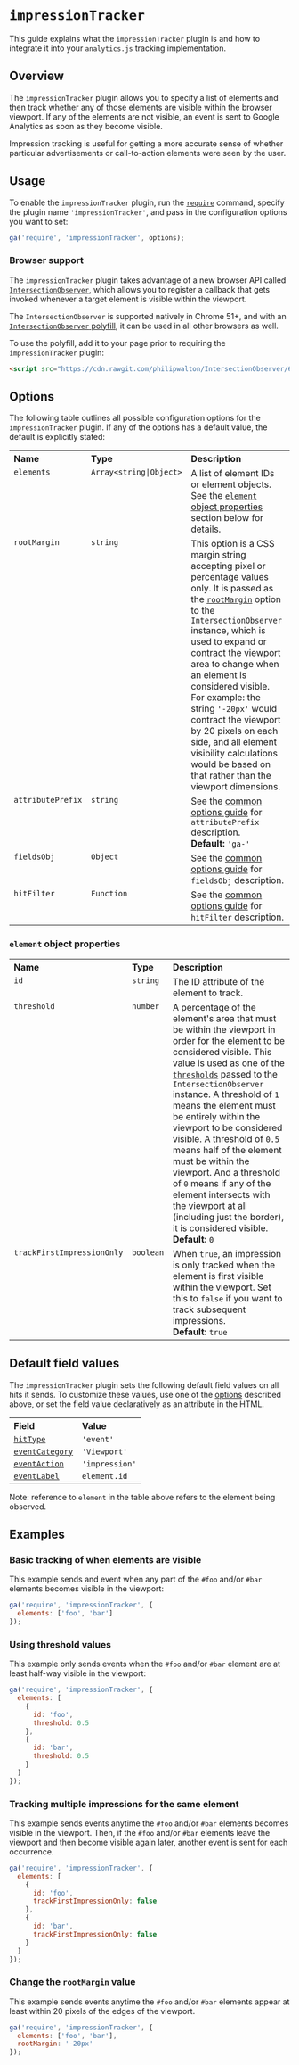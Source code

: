 # `impressionTracker`

This guide explains what the `impressionTracker` plugin is and how to integrate it into your `analytics.js` tracking implementation.

## Overview

The `impressionTracker` plugin allows you to specify a list of elements and then track whether any of those elements are visible within the browser viewport. If any of the elements are not visible, an event is sent to Google Analytics as soon as they become visible.

Impression tracking is useful for getting a more accurate sense of whether particular advertisements or call-to-action elements were seen by the user.

## Usage

To enable the `impressionTracker` plugin, run the [`require`](https://developers.google.com/analytics/devguides/collection/analyticsjs/using-plugins) command, specify the plugin name `'impressionTracker'`, and pass in the configuration options you want to set:

```js
ga('require', 'impressionTracker', options);
```

### Browser support

The `impressionTracker` plugin takes advantage of a new browser API called [`IntersectionObserver`](https://developer.mozilla.org/en-US/docs/Web/API/Intersection_Observer_API), which allows you to register a callback that gets invoked whenever a target element is visible within the viewport.

The `IntersectionObserver` is supported natively in Chrome 51+, and with an [`IntersectionObserver` polyfill](https://cdn.rawgit.com/philipwalton/IntersectionObserver/61cd29/polyfill/intersection-observer.js), it can be used in all other browsers as well.

To use the polyfill, add it to your page prior to requiring the `impressionTracker` plugin:

```html
<script src="https://cdn.rawgit.com/philipwalton/IntersectionObserver/61cd29/polyfill/intersection-observer.js"></script>
```

## Options

The following table outlines all possible configuration options for the `impressionTracker` plugin. If any of the options has a default value, the default is explicitly stated:

<table>
  <tr valign="top">
    <th align="left">Name</th>
    <th align="left">Type</th>
    <th align="left">Description</th>
  </tr>
  <tr valign="top">
    <td><code>elements</code></a></td>
    <td><code>Array&lt;string|Object&gt;</code></a></td>
    <td>
      A list of element IDs or element objects. See the <a href="#element-object-properties"><code>element</code> object properties</a> section below for details.</td>
  </tr>
  <tr valign="top">
    <td><code>rootMargin</code></a></td>
    <td><code>string</code></a></td>
    <td>This option is a CSS margin string accepting pixel or percentage values only. It is passed as the <a href="https://developer.mozilla.org/en-US/docs/Web/API/IntersectionObserver#Properties"><code>rootMargin</code></a> option to the <code>IntersectionObserver</code> instance, which is used to expand or contract the viewport area to change when an element is considered visible. For example: the string <code>'-20px'</code> would contract the viewport by 20 pixels on each side, and all element visibility calculations would be based on that rather than the viewport dimensions.</td>
  </tr>
  <tr valign="top">
    <td><code>attributePrefix</code></a></td>
    <td><code>string</code></a></td>
    <td>
      See the <a href="/docs/common-options.md#attributeprefix">common options guide</a> for <code>attributePrefix</code> description.<br>
      <strong>Default:</strong> <code>'ga-'</code>
    </td>
  </tr>
  <tr valign="top">
    <td><code>fieldsObj</code></a></td>
    <td><code>Object</code></a></td>
    <td>See the <a href="/docs/common-options.md#fieldsobj">common options guide</a> for <code>fieldsObj</code> description.</td>
  </tr>
  <tr valign="top">
    <td><code>hitFilter</code></a></td>
    <td><code>Function</code></a></td>
    <td>See the <a href="/docs/common-options.md#hitfilter">common options guide</a> for <code>hitFilter</code> description.</td>
  </tr>
</table>

### `element` object properties

<table>
  <tr valign="top">
    <th align="left">Name</th>
    <th align="left">Type</th>
    <th align="left">Description</th>
  </tr>
  <tr valign="top">
    <td><code>id</code></a></td>
    <td><code>string</code></a></td>
    <td>The ID attribute of the element to track.</td>
  </tr>
  <tr valign="top">
    <td><code>threshold</code></a></td>
    <td><code>number</code></a></td>
    <td>
      A percentage of the element's area that must be within the viewport in order for the element to be considered visible. This value is used as one of the <a href="https://developer.mozilla.org/en-US/docs/Web/API/IntersectionObserver#Properties"><code>thresholds</code></a> passed to the <code>IntersectionObserver</code> instance. A threshold of <code>1</code> means the element must be entirely within the viewport to be considered visible. A threshold of <code>0.5</code> means half of the element must be within the viewport. And a threshold of <code>0</code> means if any of the element intersects with the viewport at all (including just the border), it is considered visible.<br>
      <strong>Default:</strong> <code>0</code>
    </td>
  </tr>
  <tr valign="top">
    <td><code>trackFirstImpressionOnly</code></a></td>
    <td><code>boolean</code></a></td>
    <td>
      When <code>true</code>, an impression is only tracked when the element is first visible within the viewport. Set this to <code>false</code> if you want to track subsequent impressions.<br>
      <strong>Default:</strong> <code>true</code>
    </td>
  </tr>

</table>

## Default field values

The `impressionTracker` plugin sets the following default field values on all hits it sends. To customize these values, use one of the [options](#options) described above, or set the field value declaratively as an attribute in the HTML.

<table>
  <tr valign="top">
    <th align="left">Field</th>
    <th align="left">Value</th>
  </tr>
  <tr valign="top">
    <td><a href="https://developers.google.com/analytics/devguides/collection/analyticsjs/field-reference#hitType"><code>hitType</code></a></td>
    <td><code>'event'</code></td>
  </tr>
  <tr valign="top">
    <td><a href="https://developers.google.com/analytics/devguides/collection/analyticsjs/field-reference#eventCategory"><code>eventCategory</code></a></td>
    <td><code>'Viewport'</code></a></td>
  </tr>
  <tr valign="top">
    <td><a href="https://developers.google.com/analytics/devguides/collection/analyticsjs/field-reference#eventAction"><code>eventAction</code></a></td>
    <td><code>'impression'</code></a></td>
  </tr>
  <tr valign="top">
    <td><a href="https://developers.google.com/analytics/devguides/collection/analyticsjs/field-reference#eventLabel"><code>eventLabel</code></a></td>
    <td><code>element.id</code></td>
  </tr>
</table>

Note: reference to `element` in the table above refers to the element being observed.

## Examples

### Basic tracking of when elements are visible

This example sends and event when any part of the `#foo` and/or `#bar` elements becomes visible in the viewport:

```js
ga('require', 'impressionTracker', {
  elements: ['foo', 'bar']
});
```

### Using threshold values

This example only sends events when the `#foo` and/or `#bar` element are at least half-way visible in the viewport:

```js
ga('require', 'impressionTracker', {
  elements: [
    {
      id: 'foo',
      threshold: 0.5
    },
    {
      id: 'bar',
      threshold: 0.5
    }
  ]
});
```

### Tracking multiple impressions for the same element

This example sends events anytime the `#foo` and/or `#bar` elements becomes visible in the viewport. Then, if the `#foo` and/or `#bar` elements leave the viewport and then become visible again later, another event is sent for each occurrence.

```js
ga('require', 'impressionTracker', {
  elements: [
    {
      id: 'foo',
      trackFirstImpressionOnly: false
    },
    {
      id: 'bar',
      trackFirstImpressionOnly: false
    }
  ]
});
```

### Change the `rootMargin` value

This example sends events anytime the `#foo` and/or `#bar` elements appear at least within 20 pixels of the edges of the viewport.

```js
ga('require', 'impressionTracker', {
  elements: ['foo', 'bar'],
  rootMargin: '-20px'
});
```
